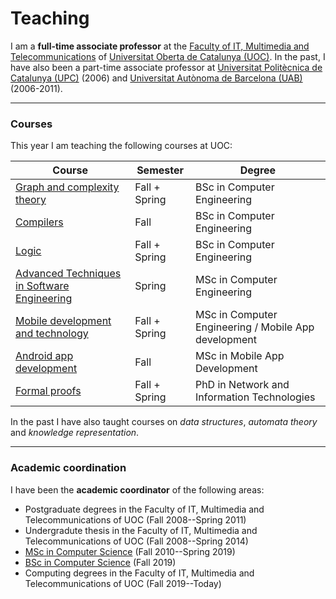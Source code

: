 # Teaching

I am a **full-time associate professor** at the [Faculty of IT, Multimedia and Telecommunications](https://www.uoc.edu/portal/en/estudis_arees/informatica_multimedia_telecomunicacio/index.html) of  [Universitat Oberta de Catalunya (UOC)](https://www.uoc.edu).
In the past, I have also been a part-time associate professor at  [Universitat Politècnica de Catalunya (UPC)](https://www.upc.edu) (2006) and [Universitat Autònoma de Barcelona (UAB)](https://www.uab.es) (2006-2011).

---
### Courses

This year I am teaching the following courses at UOC:

| Course | Semester | Degree | 
| --- | --- | --- | 
| [Graph and complexity theory](http://cv.uoc.edu/tren/trenacc/web/GAT_EXP.PLANDOCENTE?any_academico=20201&cod_asignatura=75.569&idioma=CAS&pagina=PD_PREV_PORTAL) | Fall + Spring | BSc in Computer Engineering |
| [Compilers](http://cv.uoc.edu/tren/trenacc/web/GAT_EXP.PLANDOCENTE?any_academico=20201&cod_asignatura=75.580&idioma=CAS&pagina=PD_PREV_PORTAL) | Fall | BSc in Computer Engineering |
| [Logic](http://cv.uoc.edu/tren/trenacc/web/GAT_EXP.PLANDOCENTE?any_academico=20201&cod_asignatura=75.570&idioma=CAS&pagina=PD_PREV_PORTAL) | Fall + Spring | BSc in Computer Engineering |
| [Advanced Techniques in Software Engineering](http://cv.uoc.edu/tren/trenacc/web/GAT_EXP.PLANDOCENTE?any_academico=20201&cod_asignatura=M1.303&idioma=CAS&pagina=PD_PREV_PORTAL&cache=S) | Spring | MSc in Computer Engineering |
| [Mobile development and technology](http://cv.uoc.edu/tren/trenacc/web/GAT_EXP.PLANDOCENTE?any_academico=20201&cod_asignatura=M1.308&idioma=CAS&pagina=PD_PREV_PORTAL&cache=S) | Fall + Spring | MSc in Computer Engineering / Mobile App development |
| [Android app development](http://cv.uoc.edu/tren/trenacc/web/GAT_EXP.PLANDOCENTE?any_academico=20201&cod_asignatura=M0.652&idioma=CAS&pagina=PD_PREV_PORTAL) | Fall | MSc in Mobile App Development |
| [Formal proofs]() | Fall + Spring | PhD in Network and Information Technologies |

In the past I have also taught courses on *data structures*, *automata theory* and *knowledge representation*.

---
### Academic coordination

I have been the **academic coordinator** of the following areas:
- Postgraduate degrees in the Faculty of IT, Multimedia and Telecommunications of UOC (Fall 2008--Spring 2011)
- Undergradute thesis in the Faculty of IT, Multimedia and Telecommunications of UOC (Fall 2008--Spring 2014)
- [MSc in Computer Science](https://estudios.uoc.edu/es/masters-universitarios/ingenieria-informatica/presentacion) (Fall 2010--Spring 2019)
- [BSc in Computer Science](https://estudios.uoc.edu/es/grados/ingenieria-informatica/presentacion) (Fall 2019)
- Computing degrees in the Faculty of IT, Multimedia and Telecommunications of UOC (Fall 2019--Today)

